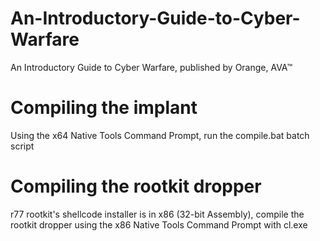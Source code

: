 # An-Introductory-Guide-to-Cyber-Warfare
An Introductory Guide to Cyber Warfare, published by Orange, AVA™

# Compiling the implant
Using the x64 Native Tools Command Prompt, run the compile.bat batch script

# Compiling the rootkit dropper
r77 rootkit's shellcode installer is in x86 (32-bit Assembly), compile the rootkit dropper using the x86 Native Tools Command Prompt with cl.exe


